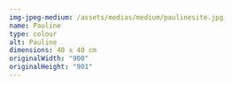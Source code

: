 ```yaml
---
img-jpeg-medium: /assets/medias/medium/paulinesite.jpg
name: Pauline
type: colour
alt: Pauline
dimensions: 40 x 40 cm
originalWidth: "900"
originalHeight: "901"
---
```

